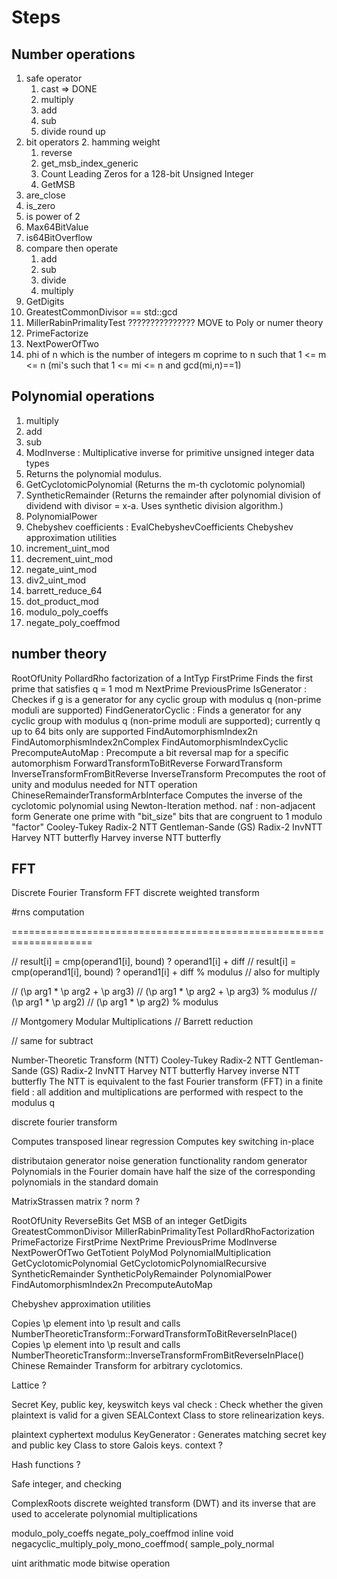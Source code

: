 # Steps

## Number operations
1. safe operator
    1. cast => DONE
    2. multiply
    3. add
    4. sub
    5. divide round up
3. bit operators
    2. hamming weight
    1. reverse
    2. get_msb_index_generic
    3. Count Leading Zeros for a 128-bit Unsigned Integer
    4. GetMSB
4. are_close
5. is_zero
6. is power of 2
7. Max64BitValue
8. is64BitOverflow
9. compare then operate
    1. add
    1. sub
    1. divide
    1. multiply
10. GetDigits
11. GreatestCommonDivisor == std::gcd
12. MillerRabinPrimalityTest ??????????????? MOVE to Poly or numer theory
13. PrimeFactorize
14. NextPowerOfTwo
15. phi of n which is the number of integers m coprime to n such that 1 <= m <= n (mi's such that 1 <= mi <= n and gcd(mi,n)==1)

## Polynomial operations
1. multiply
2. add
3. sub
4. ModInverse : Multiplicative inverse for primitive unsigned integer data types
5. Returns the polynomial modulus.
6. GetCyclotomicPolynomial (Returns the m-th cyclotomic polynomial)
7. SyntheticRemainder (Returns the remainder after polynomial division of dividend with divisor = x-a. Uses synthetic division algorithm.)
8. PolynomialPower
9. Chebyshev coefficients : EvalChebyshevCoefficients Chebyshev approximation utilities
10. increment_uint_mod
11. decrement_uint_mod
12. negate_uint_mod
13. div2_uint_mod
14. barrett_reduce_64
15. dot_product_mod
16. modulo_poly_coeffs
17. negate_poly_coeffmod

## number theory
RootOfUnity
PollardRho factorization of a IntTyp
FirstPrime Finds the first prime that satisfies q = 1 mod m
NextPrime
PreviousPrime
IsGenerator : Checkes if g is a generator for any cyclic group with modulus q (non-prime moduli are supported)
FindGeneratorCyclic : Finds a generator for any cyclic group with modulus q (non-prime moduli are supported); currently q up to 64 bits only are supported
FindAutomorphismIndex2n
FindAutomorphismIndex2nComplex
FindAutomorphismIndexCyclic
PrecomputeAutoMap : Precompute a bit reversal map for a specific automorphism
ForwardTransformToBitReverse
ForwardTransform
InverseTransformFromBitReverse
InverseTransform
Precomputes the root of unity and modulus needed for NTT operation
ChineseRemainderTransformArbInterface
Computes the inverse of the cyclotomic polynomial using Newton-Iteration method.
naf : non-adjacent form 
Generate one prime with "bit_size" bits that are congruent to 1 modulo "factor"
Cooley-Tukey Radix-2 NTT
Gentleman-Sande (GS) Radix-2 InvNTT
Harvey NTT butterfly
Harvey inverse NTT butterfly

## FFT
Discrete Fourier Transform FFT
discrete weighted transform

#rns computation

====================================================================

// result[i] = cmp(operand1[i], bound) ? operand1[i] + diff
// result[i] = cmp(operand1[i], bound) ? operand1[i] + diff % modulus
// also for multiply

// (\p arg1 * \p arg2 + \p arg3)
// (\p arg1 * \p arg2 + \p arg3) % modulus
// (\p arg1 * \p arg2)
// (\p arg1 * \p arg2) % modulus

//  Montgomery Modular Multiplications
// Barrett reduction

// same for subtract

 Number-Theoretic Transform (NTT)
    Cooley-Tukey Radix-2 NTT
    Gentleman-Sande (GS) Radix-2 InvNTT
    Harvey NTT butterfly
    Harvey inverse NTT butterfly
    The NTT is equivalent to the fast Fourier transform (FFT) in a finite field : all addition and multiplications are performed with respect to the modulus q

discrete fourier transform

Computes transposed linear regression
Computes key switching in-place

distributaion generator
noise generation functionality
random generator
Polynomials in the Fourier domain have half the size of the corresponding polynomials in the standard domain

MatrixStrassen
matrix ?
norm ?

RootOfUnity
ReverseBits
Get MSB of an integer
GetDigits
GreatestCommonDivisor
MillerRabinPrimalityTest
PollardRhoFactorization
PrimeFactorize
FirstPrime
NextPrime
PreviousPrime
ModInverse
NextPowerOfTwo
GetTotient
PolyMod
PolynomialMultiplication
GetCyclotomicPolynomial
GetCyclotomicPolynomialRecursive
SyntheticRemainder
SyntheticPolyRemainder
PolynomialPower
FindAutomorphismIndex2n
PrecomputeAutoMap

Chebyshev approximation utilities

Copies \p element into \p result and calls NumberTheoreticTransform::ForwardTransformToBitReverseInPlace()
Copies \p element into \p result and calls NumberTheoreticTransform::InverseTransformFromBitReverseInPlace()
Chinese Remainder Transform for arbitrary cyclotomics.


Lattice ?

Secret Key, public key, keyswitch keys
val check : Check whether the given plaintext is valid for a given SEALContext
Class to store relinearization keys.

plaintext
cyphertext
modulus
KeyGenerator : Generates matching secret key and public key
Class to store Galois keys.
context ?

Hash functions ?

Safe integer, and checking

ComplexRoots
discrete weighted transform (DWT) and its inverse that are used to accelerate polynomial multiplications

modulo_poly_coeffs
negate_poly_coeffmod
inline void negacyclic_multiply_poly_mono_coeffmod(
sample_poly_normal

uint arithmatic mode
bitwise operation
